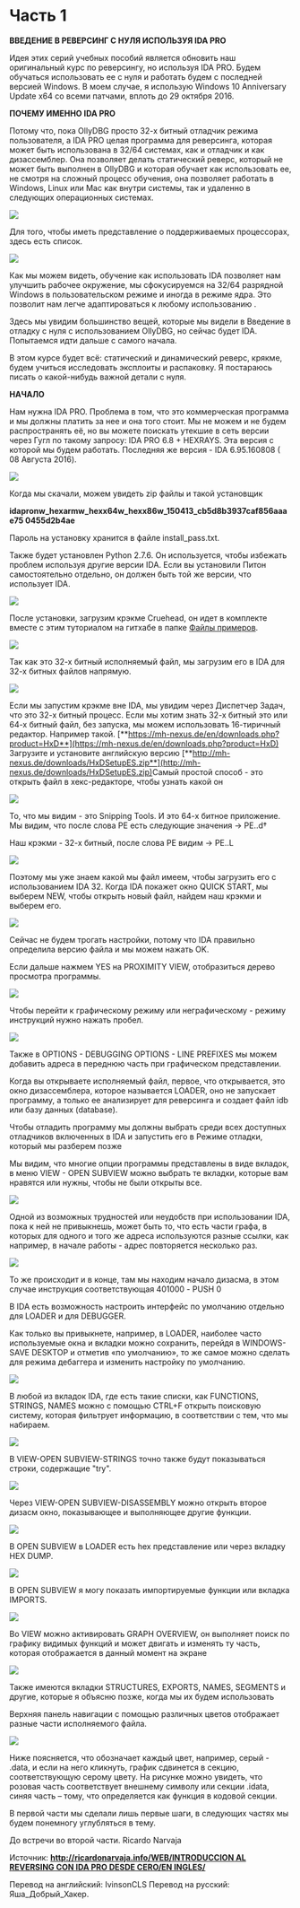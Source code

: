 # Часть 1

**ВВЕДЕНИЕ В РЕВЕРСИНГ С НУЛЯ ИСПОЛЬЗУЯ IDA PRO**

Идея этих серий учебных пособий является обновить наш оригинальный курс по реверсингу, но используя IDA PRO. Будем обучаться использовать ее с нуля и работать будем с последней версией Windows. В моем случае, я использую Windows 10 Anniversary Update x64 со всеми патчами, вплоть до 29 октября 2016.

**ПОЧЕМУ ИМЕННО IDA PRO**

Потому что, пока OllyDBG просто 32-х битный отладчик режима пользователя, а IDA PRO целая программа для реверсинга, которая может быть использована в 32/64 системах, как и отладчик и как дизассемблер. Она позволяет делать статический реверс, который не может быть выполнен в OllyDBG и которая обучает как использовать ее, не смотря на сложный процесс обучения, она позволяет работать в Windows, Linux или Mac как внутри системы, так и удаленно в следующих операционных системах.

![](.gitbook/assets/01/01.png)

Для того, чтобы иметь представление о поддерживаемых процессорах, здесь есть список.

![](.gitbook/assets/01/02.png)

Как мы можем видеть, обучение как использовать IDA позволяет нам улучшить рабочее окружение, мы сфокусируемся на 32/64 разрядной Windows в пользовательском режиме и иногда в режиме ядра. Это позволит нам легче адаптироваться к любому использованию .

Здесь мы увидим большинство вещей, которые мы видели в Введение в отладку с нуля с использованием OllyDBG, но сейчас будет IDA. Попытаемся идти дальше с самого начала.

В этом курсе будет всё: статический и динамический реверс, крякме, будем учиться исследовать эксплоиты и распаковку. Я постараюсь писать о какой-нибудь важной детали с нуля.

**НАЧАЛО**

Нам нужна IDA PRO. Проблема в том, что это коммерческая программа и мы должны платить за нее и она того стоит. Мы не можем и не будем распространять её, но вы можете поискать утекшие в сеть версии через Гугл по такому запросу: IDA PRO 6.8 + HEXRAYS. Эта версия с которой мы будем работать. Последняя же версия - IDA 6.95.160808 \( 08 Августа 2016\).

![](.gitbook/assets/01/03.png)

Когда мы скачали, можем увидеть zip файлы и такой установщик

**idapronw\_hexarmw\_hexx64w\_hexx86w\_150413\_cb5d8b3937caf856aaae75 0455d2b4ae**

Пароль на установку хранится в файле install\_pass.txt.

Также будет установлен Python 2.7.6. Он используется, чтобы избежать проблем используя другие версии IDA. Если вы установили Питон самостоятельно отдельно, он должен быть той же версии, что использует IDA.

![](.gitbook/assets/01/04.png)

После установки, загрузим крэкме Cruehead, он идет в комплекте вместе с этим туториалом на гитхабе в папке [Файлы примеров](Файлы%20примеров/).

![](.gitbook/assets/01/05.png)

Так как это 32-х битный исполняемый файл, мы загрузим его в IDA для 32-х битных
файлов напрямую.

![](.gitbook/assets/01/06.png)

Если мы запустим крэкме вне IDA, мы увидим через Диспетчер Задач, что это 32-х битный процесс. Если мы хотим знать 32-х битный это или 64-х битный файл, без запуска, мы можем использовать 16-тиричный редактор. Например такой.
[**https://mh-nexus.de/en/downloads.php?product=HxD**](https://mh-nexus.de/en/downloads.php?product=HxD)​ Загрузите и установите английскую версию [**http://mh-nexus.de/downloads/HxDSetupES.zip**](http://mh-nexus.de/downloads/HxDSetupES.zip)​
Самый простой способ - это открыть файл в хекс-редакторе, чтобы узнать какой он

![](.gitbook/assets/01/07.png)

То, что мы видим - это Snipping Tools. И это 64-х битное приложение. Мы видим, что после слова PE есть следующие значения -&gt; PE..d†

Наш крэкми - 32-х битный, после слова PE видим -&gt; PE..L

![](.gitbook/assets/01/08.png)

Поэтому мы уже знаем какой мы файл имеем, чтобы загрузить его с использованием IDA 32. Когда IDA покажет окно QUICK START, мы выберем NEW, чтобы открыть новый файл, найдем наш крэкми и выберем его.

![](.gitbook/assets/01/09.png)

Сейчас не будем трогать настройки, потому что IDA правильно определила версию файла и мы можем нажать OK.

Если дальше нажмем YES на PROXIMITY VIEW, отобразиться дерево просмотра программы.

![](.gitbook/assets/01/10.png)

Чтобы перейти к графическому режиму или неграфическому - режиму инструкций нужно нажать пробел.

![](.gitbook/assets/01/11.png)

Также в OPTIONS - DEBUGGING OPTIONS - LINE PREFIXES мы можем добавить адреса в переднюю часть при графическом представлении.

Когда вы открываете исполняемый файл, первое, что открывается, это окно дизассемблера, которое называется LOADER, оно не запускает программу, а только ее анализирует для реверсинга и создает файл idb или базу данных \(database\).

Чтобы отладить программу мы должны выбрать среди всех доступных отладчиков включенных в IDA и запустить его в Режиме отладки, который мы разберем позже

Мы видим, что многие опции программы представлены в виде вкладок, в меню VIEW - OPEN SUBVIEW можно выбрать те вкладки, которые вам нравятся или нужны, чтобы не были открыты все.

![](.gitbook/assets/01/12.png)

Одной из возможных трудностей или неудобств при использовании IDA, пока к ней не привыкнешь, может быть то, что есть части графа, в которых для одного и того же адреса используются разные ссылки, как например, в начале работы - адрес повторяется несколько раз.

![](.gitbook/assets/01/13.png)

То же происходит и в конце, там мы находим начало дизасма, в этом случае инструкция соответствующая 401000 - PUSH 0

В IDA есть возможность настроить интерфейс по умолчанию отдельно для LOADER и для DEBUGGER.

Как только вы привыкнете, например, в LOADER, наиболее часто используемые окна и вкладки можно сохранить, перейдя в WINDOWS-SAVE DESKTOP и отметив «по умолчанию», то же самое можно сделать для режима дебаггера и изменить настройку по умолчанию.

![](.gitbook/assets/01/14.png)

В любой из вкладок IDA, где есть такие списки, как FUNCTIONS, STRINGS, NAMES можно с помощью CTRL+F открыть поисковую систему, которая фильтрует информацию, в соответствии с тем, что мы набираем.

![](.gitbook/assets/01/15.png)

В VIEW-OPEN SUBVIEW-STRINGS точно также будут показываться строки, содержащие "try".

![](.gitbook/assets/01/16.png)

Через VIEW-OPEN SUBVIEW-DISASSEMBLY можно открыть второе дизасм окно, показывающее и выполняющее другие функции.

![](.gitbook/assets/01/17.png)

В OPEN SUBVIEW в LOADER есть hex представление или через вкладку HEX DUMP.

![](.gitbook/assets/01/18.png)

В OPEN SUBVIEW я могу показать импортируемые функции или вкладка IMPORTS.

![](.gitbook/assets/01/19.png)

Во VIEW можно активировать GRAPH OVERVIEW, он выполняет поиск по графику видимых функций и может двигать и изменять ту часть, которая отображается в данный момент на экране

![](.gitbook/assets/01/20.png)

Также имеются вкладки STRUCTURES, EXPORTS, NAMES, SEGMENTS и другие, которые я объясню позже, когда мы их будем использовать

Верхняя панель навигации с помощью различных цветов отображает разные части исполняемого файла.

![](.gitbook/assets/01/21.png)

Ниже поясняется, что обозначает каждый цвет, например, серый - .data, и если на него кликнуть, график сдвинется в секцию, соответствующую серому цвету. На рисунке можно увидеть, что розовая часть соответствует внешнему символу или секции .idata, синяя часть – тому, что определяется как функция в кодовой секции.

В первой части мы сделали лишь первые шаги, в следующих частях мы будем понемногу углубляться в тему.

До встречи во второй части.
Ricardo Narvaja

Источник:
[**http://ricardonarvaja.info/WEB/INTRODUCCION AL REVERSING CON IDA PRO DESDE CERO/EN INGLES/**](http://ricardonarvaja.info/WEB/INTRODUCCION%20AL%20REVERSING%20CON%20IDA%20PRO%20DESDE%20CERO/EN%20INGLES/)

Перевод на английский: IvinsonCLS
Перевод на русский: Яша\_Добрый\_Хакер.
